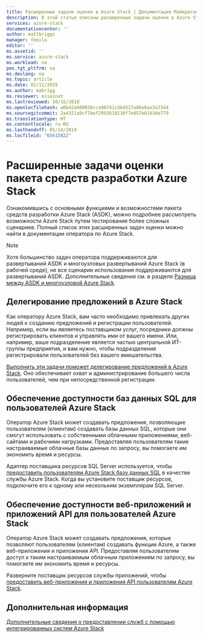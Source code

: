 ```yaml
---
title: Расширенные задачи оценки в Azure Stack | Документация Майкрософт
description: В этой статье описаны расширенные задачи оценки в Azure Stack.
services: azure-stack
documentationcenter: ''
author: mattbriggs
manager: femila
editor: ''
ms.assetid: ''
ms.service: azure-stack
ms.workload: na
pms.tgt_pltfrm: na
ms.devlang: na
ms.topic: article
ms.date: 02/12/2019
ms.author: mabrigg
ms.reviewer: misainat
ms.lastreviewed: 10/16/2018
ms.openlocfilehash: a0b42a600036cca90741cd64517a86e8ae3a7344
ms.sourcegitcommit: 2a4321a9cf7bef2955610230f7e057e0163de779
ms.translationtype: HT
ms.contentlocale: ru-RU
ms.lasthandoff: 05/14/2019
ms.locfileid: "65615822"
---
```

# <a name="advanced-azure-stack-development-kit-evaluation-tasks"></a>Расширенные задачи оценки пакета средств разработки Azure Stack
Ознакомившись с основными функциями и возможностями пакета средств разработки Azure Stack (ASDK), можно подробнее рассмотреть возможности Azure Stack путем тестирования более сложных сценариев. Полный список этих расширенных задач оценки можно найти в документации оператора по Azure Stack.

> [!NOTE]
> Хотя большинство задач оператора поддерживаются для развертываний ASDK и многоузловых развертываний Azure Stack (в рабочей среде), не все сценарии использования поддерживаются для развертываний ASDK. Дополнительные сведения см. в разделе [Разница между ASDK и многоузловой Azure Stack](asdk-what-is.md#asdk-and-multi-node-azure-stack-differences).

## <a name="delegate-offers-in-azure-stack"></a>Делегирование предложений в Azure Stack
Как оператору Azure Stack, вам часто необходимо привлекать других людей к созданию предложений и регистрации пользователей. Например, если вы являетесь поставщиком услуг, посредники должны регистрировать клиентов и управлять ими от вашего имени. Или, например, ваше подразделение является частью центральной ИТ-группы предприятия, и вам нужно, чтобы подразделения регистрировали пользователей без вашего вмешательства.

[Выполнить эти задачи поможет делегирование предложений в Azure Stack](../operator/azure-stack-delegated-provider.md). Оно обеспечивает охват и администрирование большего числа пользователей, чем при непосредственной регистрации.

## <a name="make-sql-databases-available-to-your-azure-stack-users"></a>Обеспечение доступности баз данных SQL для пользователей Azure Stack
Оператор Azure Stack может создавать предложения, позволяющие пользователям (клиентам) создавать базы данных SQL, которые они смогут использовать с собственными облачными приложениями, веб-сайтами и рабочими нагрузками. Предоставляя пользователям такие настраиваемые облачные базы данных по запросу, вы помогаете им экономить время и ресурсы.

Адаптер поставщика ресурсов SQL Server используется, чтобы [предоставить пользователям Azure Stack базу данных SQL](../operator/azure-stack-tutorial-sql-server.md) в качестве службы Azure Stack. Когда вы установите поставщик ресурсов, подключите его к одному или нескольким экземплярам SQL Server.

## <a name="make-web-and-api-apps-available-to-your-azure-stack-users"></a>Обеспечение доступности веб-приложений и приложений API для пользователей Azure Stack
Оператор Azure Stack может создавать предложения, которые позволяют пользователям (клиентам) создавать функции Azure, а также веб-приложения и приложения API. Предоставляя пользователям доступ к таким настраиваемым облачным приложениям по запросу, вы помогаете им экономить время и ресурсы.

Разверните поставщик ресурсов службы приложений, чтобы [предоставить веб-приложения и приложения API пользователям Azure Stack](../operator/azure-stack-tutorial-app-service.md).

## <a name="next-steps"></a>Дополнительная информация

[Дополнительные сведения о предоставлении служб с помощью интегрированных систем Azure Stack](../operator/azure-stack-offer-services-overview.md)

